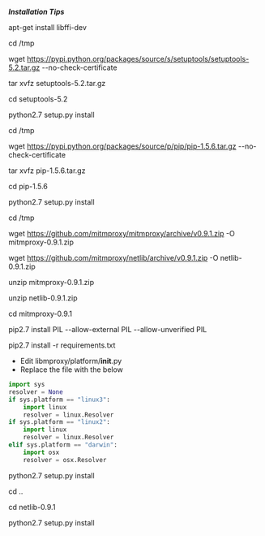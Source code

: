***Installation Tips***

apt-get install libffi-dev    

cd /tmp  

wget https://pypi.python.org/packages/source/s/setuptools/setuptools-5.2.tar.gz --no-check-certificate  

tar xvfz setuptools-5.2.tar.gz  

cd setuptools-5.2  

python2.7 setup.py install  

cd /tmp  

wget https://pypi.python.org/packages/source/p/pip/pip-1.5.6.tar.gz --no-check-certificate  

tar xvfz pip-1.5.6.tar.gz  

cd pip-1.5.6  

python2.7 setup.py  install  

cd /tmp  

wget https://github.com/mitmproxy/mitmproxy/archive/v0.9.1.zip -O mitmproxy-0.9.1.zip  

wget https://github.com/mitmproxy/netlib/archive/v0.9.1.zip -O netlib-0.9.1.zip  

unzip mitmproxy-0.9.1.zip  

unzip netlib-0.9.1.zip  

cd  mitmproxy-0.9.1  

pip2.7 install PIL --allow-external PIL --allow-unverified PIL  

pip2.7 install -r requirements.txt  

- Edit libmproxy/platform/__init__.py 
- Replace the file with the below
```python
import sys
resolver = None
if sys.platform == "linux3":
    import linux
    resolver = linux.Resolver
if sys.platform == "linux2":
    import linux
    resolver = linux.Resolver
elif sys.platform == "darwin":
    import osx
    resolver = osx.Resolver
```

python2.7 setup.py install  

cd ..  

cd netlib-0.9.1  

python2.7 setup.py install   
